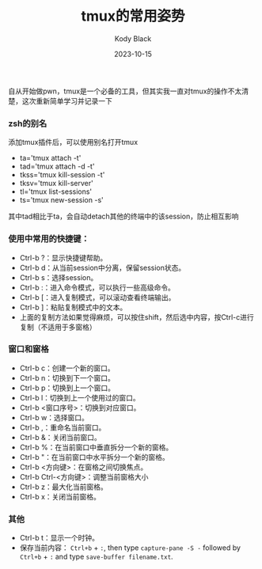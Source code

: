 ﻿---
layout:     post
title:      tmux的常用姿势
subtitle:   
date:       2023-10-15
author:     Kody Black
header-img: img/post-bg-normal.jpg
catalog: true
tags:
    - tmux
    - 工具

---

自从开始做pwn，tmux是一个必备的工具，但其实我一直对tmux的操作不太清楚，这次重新简单学习并记录一下

### zsh的别名

添加tmux插件后，可以使用别名打开tmux

- ta='tmux attach -t'
- tad='tmux attach -d -t'
- tkss='tmux kill-session -t'
- tksv='tmux kill-server'
- tl='tmux list-sessions'
- ts='tmux new-session -s'

其中tad相比于ta，会自动detach其他的终端中的该session，防止相互影响

### 使用中常用的快捷键：

- Ctrl-b ?：显示快捷键帮助。
- Ctrl-b d：从当前session中分离，保留session状态。
- Ctrl-b s：选择session。
- Ctrl-b :：进入命令模式，可以执行一些高级命令。
- Ctrl-b [：进入复制模式，可以滚动查看终端输出。
- Ctrl-b ]：粘贴复制模式中的文本。
- 上面的复制方法如果觉得麻烦，可以按住shift，然后选中内容，按Ctrl-c进行复制（不适用于多窗格）

### 窗口和窗格

- Ctrl-b c：创建一个新的窗口。
- Ctrl-b n：切换到下一个窗口。
- Ctrl-b p：切换到上一个窗口。
- Ctrl-b l：切换到上一个使用过的窗口。
- Ctrl-b <窗口序号>：切换到对应窗口。
- Ctrl-b w：选择窗口。
- Ctrl-b ,：重命名当前窗口。
- Ctrl-b &：关闭当前窗口。
- Ctrl-b %：在当前窗口中垂直拆分一个新的窗格。
- Ctrl-b "：在当前窗口中水平拆分一个新的窗格。
- Ctrl-b <方向键>：在窗格之间切换焦点。
- Ctrl-b Ctrl-<方向键>：调整当前窗格大小
- Ctrl-b z：最大化当前窗格。
- Ctrl-b x：关闭当前窗格。

### 其他

- Ctrl-b t：显示一个时钟。
- 保存当前内容： `Ctrl+b` + `:`, then type `capture-pane -S -` followed by `Ctrl+b` + `:` and type `save-buffer filename.txt`.

